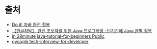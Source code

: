 # 출처
- [Do it! 자바 완전 정복](https://www.youtube.com/playlist?list=PLG7te9eYUi7toebNnbA1cZNRDoUcHmsGd)
- [【한글자막】 완전 초보자를 위한 Java 프로그래밍 : 단기간에 Java 완벽 정복](https://www.udemy.com/course/best-java-programming/?couponCode=KEEPLEARNING)
- [in 28minute java-tutorial-for-beginners Public](https://github.com/in28minutes/java-tutorial-for-beginners)
- [gyoogle tech-interview-for-developer](https://github.com/gyoogle/tech-interview-for-developer)